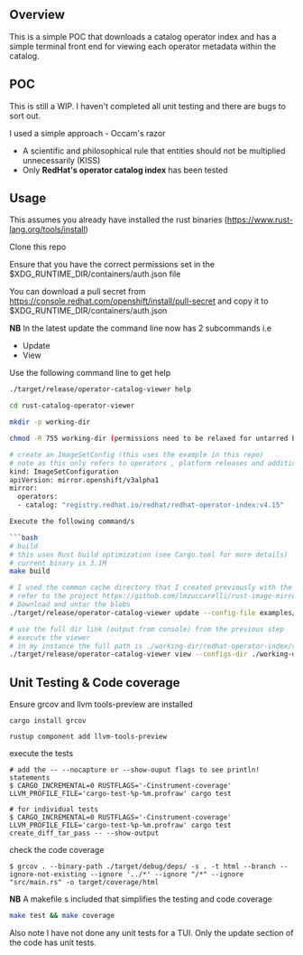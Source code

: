 ## Overview

This is a simple POC that downloads a catalog operator index and has a simple terminal front end for viewing each operator metadata within the catalog. 

## POC 

This is still a WIP. I haven't completed all unit testing and there are bugs to sort out. 

I used a simple approach - Occam's razor

- A scientific and philosophical rule that entities should not be multiplied unnecessarily (KISS)
- Only **RedHat's operator catalog index** has been tested

## Usage

This assumes you already have installed the rust binaries (https://www.rust-lang.org/tools/install)

Clone this repo

Ensure that you have the correct permissions set in the $XDG_RUNTIME_DIR/containers/auth.json file

You can download a pull secret from https://console.redhat.com/openshift/install/pull-secret and copy it to $XDG_RUNTIME_DIR/containers/auth.json

**NB** In the latest update the command line now has 2 subcommands i.e 
- Update
- View

Use the following command line to get help

```bash
./target/release/operator-catalog-viewer help
```

```bash
cd rust-catalog-operator-viewer

mkdir -p working-dir

chmod -R 755 working-dir (permissions need to be relaxed for untarred blobs)

# create an ImageSetConfig (this uses the example in this repo)
# note as this only refers to operators , platform releases and additionalImages should not be included
kind: ImageSetConfiguration
apiVersion: mirror.openshift/v3alpha1
mirror:
  operators:
  - catalog: "registry.redhat.io/redhat/redhat-operator-index:v4.15"

Execute the following command/s

```bash
# build
# this uses Rust build optimization (see Cargo.toml for more details)
# current binary is 3.1M
make build

# I used the common cache directory that I created previously with the customized version of bulk mirroring redhat images
# refer to the project https://github.com/lmzuccarelli/rust-image-mirror
# Download and untar the blobs
./target/release/operator-catalog-viewer update --config-file examples/imagesetconfig.yaml --loglevel debug --base-dir ../rust-image-mirror/working-dir 

# use the full dir link (output from console) from the previous step 
# execute the viewer
# in my instance the full path is ./working-dir/redhat-operator-index/v4.15/cache/071eb5/configs/
./target/release/operator-catalog-viewer view --configs-dir ./working-dir/redhat-operator-index/v4.15/cache/071eb5/configs/ 

```

## Unit Testing & Code coverage

Ensure grcov and  llvm tools-preview are installed

```
cargo install grcov 

rustup component add llvm-tools-preview

```

execute the tests

```
# add the -- --nocapture or --show-ouput flags to see println! statements
$ CARGO_INCREMENTAL=0 RUSTFLAGS='-Cinstrument-coverage' LLVM_PROFILE_FILE='cargo-test-%p-%m.profraw' cargo test

# for individual tests
$ CARGO_INCREMENTAL=0 RUSTFLAGS='-Cinstrument-coverage' LLVM_PROFILE_FILE='cargo-test-%p-%m.profraw' cargo test create_diff_tar_pass -- --show-output
```

check the code coverage

```
$ grcov . --binary-path ./target/debug/deps/ -s . -t html --branch --ignore-not-existing --ignore '../*' --ignore "/*" --ignore "src/main.rs" -o target/coverage/html

```

**NB** A makefile s included that simplifies the testing and code coverage 

```bash
make test && make coverage

```

Also note I have not done any unit tests for a TUI. Only the update section of the code has unit tests.

